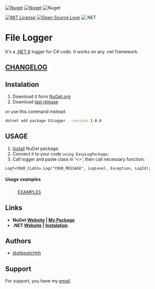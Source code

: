 [![Nuget](https://img.shields.io/badge/Nuget-v1.0.8-blue)](https://www.nuget.org/packages/StLogger#readme-body-tab)
[![Nuget](https://img.shields.io/badge/Nuget-v1.0.6-purple)](https://www.nuget.org/packages/StLogger/1.1.6#readme-body-tab)
![Nuget](https://img.shields.io/nuget/dt/StLogger)

[![MIT License](https://img.shields.io/badge/License-MIT-green.svg)](LICENSE)
[![Open Source Love](https://badges.frapsoft.com/os/v1/open-source.svg?v=103)](https://github.com/ellerbrock/open-source-badges/)
![.NET](https://github.com/stbestichhh/TCPsocket/actions/workflows/dotnet.yml/badge.svg)

# File Logger

It's a [.NET 6](https://dotnet.microsoft.com/en-us/apps/maui) logger for C# code. It works on any .net framework.

## [CHANGELOG](CHANGELOG.md)

## Instalation

1. Download it form [NuGet.org](https://www.nuget.org/packages/StLogger/)
2. Download [last release](https://github.com/stbestichhh/dotNET-LoggerService/releases/tag/v1.0.8)

or use this command instead:

```bash
dotnet add package StLogger --version 1.0.8
```
    
## USAGE

1. [Install](#Instalation) NuGet package.
2. Connect it to your code 
`using EasyLogPackage;`
3. Call logger and paste class in '<>', then call necessary function:

`Logf<YOUR_CLASS>.Log("YOUR_MESSAGE", LogLevel, Exception, LogId);`

##### Usage examples
> [EXAMPLES](EXAMPLES.md)

## Links
* **NuGet [Website](https://www.nuget.org) | [My Package](https://www.nuget.org/packages/StLogger.Test/)**
* **.NET [Website](https://dotnet.microsoft.com/en-us/) | [Instalation](https://dotnet.microsoft.com/en-us/download)**

## Authors

- [@stbestichhh](https://www.github.com/stbestichhh)


## Support

For support, you have my [email](mailto:stbestich@gmail.com).
